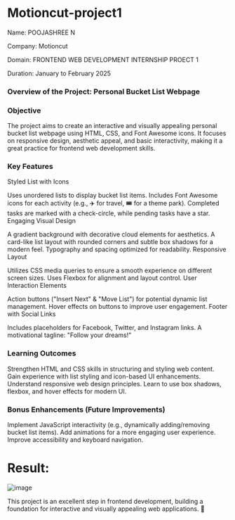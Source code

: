 # Motioncut-project1

Name: POOJASHREE N

Company: Motioncut

Domain: FRONTEND WEB DEVELOPMENT INTERNSHIP PROECT 1

Duration: January to February 2025

### Overview of the Project: Personal Bucket List Webpage

### Objective
The project aims to create an interactive and visually appealing personal bucket list webpage using HTML, CSS, and Font Awesome icons. It focuses on responsive design, aesthetic appeal, and basic interactivity, making it a great practice for frontend web development skills.

### Key Features
Styled List with Icons

Uses unordered lists to display bucket list items.
Includes Font Awesome icons for each activity (e.g., ✈️ for travel, 🎟️ for a theme park).
Completed tasks are marked with a check-circle, while pending tasks have a star.
Engaging Visual Design

A gradient background with decorative cloud elements for aesthetics.
A card-like list layout with rounded corners and subtle box shadows for a modern feel.
Typography and spacing optimized for readability.
Responsive Layout

Utilizes CSS media queries to ensure a smooth experience on different screen sizes.
Uses Flexbox for alignment and layout control.
User Interaction Elements

Action buttons ("Insert Next" & "Move List") for potential dynamic list management.
Hover effects on buttons to improve user engagement.
Footer with Social Links

Includes placeholders for Facebook, Twitter, and Instagram links.
A motivational tagline: "Follow your dreams!"

### Learning Outcomes
Strengthen HTML and CSS skills in structuring and styling web content.
Gain experience with list styling and icon-based UI enhancements.
Understand responsive web design principles.
Learn to use box shadows, flexbox, and hover effects for modern UI.

### Bonus Enhancements (Future Improvements)
Implement JavaScript interactivity (e.g., dynamically adding/removing bucket list items).
Add animations for a more engaging user experience.
Improve accessibility and keyboard navigation.

# Result:

![image](https://github.com/user-attachments/assets/7dbe3e84-df1c-410f-b441-559432fa6ff9)



This project is an excellent step in frontend development, building a foundation for interactive and visually appealing web applications. 🚀


